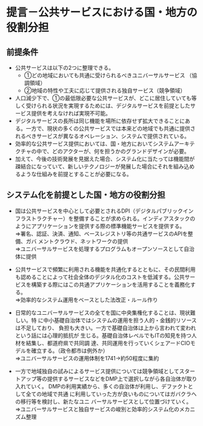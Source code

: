 # 提言－公共サービスにおける国・地⽅の役割分担
## 前提条件

- 公共サービスは以下の2つに整理できる。
    - ①どの地域においても共通に受けられるべきユニバーサルサービス
（協調領域）
    - ②地域の特性や⼯夫に応じて提供される独⾃サービス（競争領域）
- ⼈⼝減少下で、①の最低限必要な公共サービスが、どこに居住していても等しく受けられる状況を実現するためには、デジタルサービスを前提としたサービス提供を考えなければ実現不可能。
- デジタルサービスの⻑所は同じ機能を場所に依存せず拡⼤できることにある。⼀⽅で、現状の多くの公共サービスでは本来どの地域でも共通に提供されるべきサービスが異なるオペレーション、システムで提供されている。
- 効率的な公共サービス提供においては、国・地⽅においてシステムアーキテクチャの中で、どのアクターが、何を担うかのグランドデザインが必要。
- 加えて、今後の技術発展を⾒据えた場合、システム化に当たっては機能間が疎結合になっていて、新しいテクノロジーが発展した場合にそれを組み込めるような仕組みを前提とすることが必要になる。

## システム化を前提とした国・地⽅の役割分担

- 国は公共サービスを中⼼として必要とされるDPI（デジタルパブリックインフラストラクチャー）を整備することが求められる。インディアスタックのようにアプリケーションを提供する際の標準機能サービスを提供する。
<br>⇒署名、認証、決済、通知、ベースレジストリ等の共通サービスのAPIを整備、ガバ メントクラウド、ネットワークの提供
<br>⇒ユニバーサルサービスを処理するプログラムもオープンソースとして⾃治体に提供
 - 公共サービスで頻繁に利⽤される機能を共通化するとともに、その⺠間利⽤も認めることによって社会全体のデジタル化のコストを低減する。公共サービスを構築する際にはこの共通アプリケーションを活⽤することを義務化する。
<br>⇒効率的なシステム運⽤をベースとした法改正・ルール作り 
- ⽇常的なユニバーサルサービスの全てを国に中央集権化することは、現状難しい。特 に中⼩基礎⾃治体ではシステムの運⽤を担う⼈的・⾦銭的リソースは不⾜しており、 負担も⼤きい。⼀⽅で基礎⾃治体は上から⾔われて変われという話には⼼理的抵抗が ⽣じる。基礎⾃治体レベルでもITの知⾒を持つ⼈材を結集し、都道府県で共同調 達、共同運⽤を⾏っていくシェアードCIOモデルを確⽴する。（政令都市は例外か）
<br>⇒ユニバーサルサービスの運⽤体制を1741→約50程度に集約

- ⼀⽅で地域独⾃の試みによるサービス提供については競争領域としてスタートアップ等の提供するサービスなどをDMP上で選択しながら各⾃治体が取り⼊れていく。 DMPの利⽤実績から、多くの⾃治体が利⽤し、デファクトとして全ての地域で共通 に利⽤していった⽅が良いものについてはガバクラへの移⾏等を検討し、新たなユニ バーサルサービスとして位置づけていく。
<br>⇒ユニバーサルサービスと独⾃サービスの峻別と効率的システム化のメカニズム整理